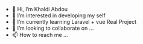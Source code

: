 - 👋 Hi, I’m Khaldi Abdou
- 👀 I’m interested in developing my self
- 🌱 I’m currently learning Laravel + vue Real Project
- 💞️ I’m looking to collaborate on ...
- 📫 How to reach me ...

<!---
CodingWithAbdou/CodingWithAbdou is a ✨ special ✨ repository because its `README.md` (this file) appears on your GitHub profile.
You can click the Preview link to take a look at your changes.
--->

